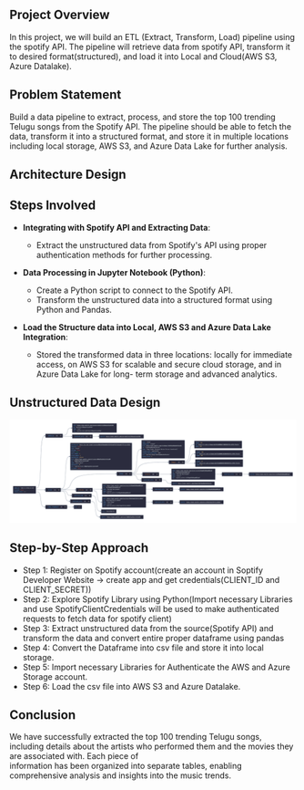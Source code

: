 ## Project Overview
In this project, we will build an ETL (Extract, Transform, Load) pipeline using the spotify API. The pipeline will retrieve data from spotify API, transform it to desired format(structured), and load it into Local and Cloud(AWS S3, Azure Datalake).

## Problem Statement
Build a data pipeline to extract, process, and store the top 100 trending Telugu songs from the Spotify API. The pipeline should be able to fetch the data, transform it into a structured format, and store it in multiple locations including local storage, AWS S3, and Azure Data Lake for further analysis.

## Architecture Design

## Steps Involved
- **Integrating with Spotify API and Extracting Data**:
  - Extract the unstructured data from Spotify's API using proper authentication methods for further processing.
    
- **Data Processing in Jupyter Notebook (Python)**:
  - Create a Python script to connect to the Spotify API.
  - Transform the unstructured data into a structured format using Python and Pandas.
    
- **Load the Structure data into Local, AWS S3 and Azure Data Lake Integration**:
  - Stored the transformed data in three locations: locally for immediate access, on AWS S3 for scalable and secure cloud storage, and in Azure Data Lake for long-       term storage and          advanced analytics.
 
## Unstructured Data Design
  ![Unstructured Json](https://github.com/gattukarthik/ETL-unstructured-cloud/blob/main/SPOTIFY_API.png)

## Step-by-Step Approach
   - Step 1: Register on Spotify account(create an account in Soptify Developer Website -> create app and get credentials(CLIENT_ID and CLIENT_SECRET))
   - Step 2: Explore Spotify Library using Python(Import necessary Libraries and use SpotifyClientCredentials will be used to make authenticated requests to fetch data for spotify client)
   - Step 3: Extract unstructured data from the source(Spotify API) and transform the data and convert entire proper dataframe using pandas
   - Step 4: Convert the Dataframe into csv file and store it into local storage.
   - Step 5: Import necessary Libraries for Authenticate the AWS and Azure Storage account.
   - Step 6: Load the csv file into AWS S3 and Azure Datalake.

## Conclusion
   We have successfully extracted the top 100 trending Telugu songs, including details about the artists who performed them and the movies they are associated with. Each piece of         
   information has been organized into separate tables, enabling comprehensive analysis and insights into the music trends.
  
